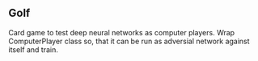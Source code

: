 ## Golf

Card game to test deep neural networks as computer players. Wrap ComputerPlayer class so, that it can be run as adversial network against itself and
train.
